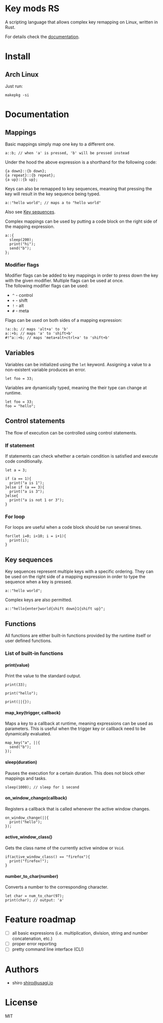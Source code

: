 # Key mods RS

A scripting language that allows complex key remapping on Linux, written in
Rust.

For details check the [documentation](#documentation).

# Install

## Arch Linux

Just run:

`makepkg -si`

# Documentation

## Mappings

Basic mappings simply map one key to a different one.

```.rust
a::b; // when 'a' is pressed, 'b' will be pressed instead
```

Under the hood the above expression is a shorthand for the following code:

```.rust
{a down}::{b down};
{a repeat}::{b repeat};
{a up}::{b up};
```

Keys can also be remapped to key sequences, meaning that pressing the key will
result in the key sequence being typed.

```.rust
a::"hello world"; // maps a to "hello world"
```

Also see [Key sequences](#key-sequences).

Complex mappings can be used by putting a code block on the right side of the
mapping expression.

```.rust
a::{
  sleep(200);
  print("hi");
  send("b");
};
```

### Modifier flags

Modifier flags can be added to key mappings in order to press down the key with
the given modifier. Multiple flags can be used at once.  
The following modifier flags can be used:

- `^` - control
- `+` - shift
- `!` - alt
- `#` - meta

Flags can be used on both sides of a mapping expression:

```.rust
!a::b; // maps 'alt+a' to 'b'
a::+b; // maps 'a' to 'shift+b'
#!^a::+b; // maps 'meta+alt+ctrl+a' to 'shift+b'
```

## Variables

Variables can be initialized using the `let` keyword. Assigning a value to a
non-existent variable produces an error.

```.rust
let foo = 33;
```

Variables are dynamically typed, meaning the their type can change at runtime.

```.rust
let foo = 33;
foo = "hello";
```

## Control statements

The flow of execution can be controlled using control statements.

### If statement

If statements can check whether a certain condition is satisfied and execute
code conditionally.

```.rust
let a = 3;

if (a == 1){
  print("a is 1");
}else if (a == 3){
  print("a is 3");
}else{
  print("a is not 1 or 3");
}
```

### For loop

For loops are useful when a code block should be run several times.

```.rust
for(let i=0; i<10; i = i+1){
  print(i);
}
```

## Key sequences

Key sequences represent multiple keys with a specific ordering. They can be
used on the right side of a mapping expression in order to type the sequence
when a key is pressed.

```.rust
a::"hello world";
```

Complex keys are also permitted.

```.rust
a::"hello{enter}world{shift down}1{shift up}";
```

## Functions

All functions are either built-in functions provided by the runtime itself or
user defined functions.

### List of built-in functions

#### print(value)

Print the value to the standard output.

```.rust
print(33);

print("hello");

print(||{});
```

#### map_key(trigger, callback)

Maps a key to a callback at runtime, meaning expressions can be used as
parameters. This is useful when the trigger key or callback need to be
dynamically evaluated.

```.rust
map_key("a", ||{
  send("b");
});
```

#### sleep(duration)

Pauses the execution for a certain duration. This does not block other mappings
and tasks.

```.rust
sleep(1000); // sleep for 1 second
```

#### on_window_change(callback)

Registers a callback that is called whenever the active window changes.

```.rust
on_window_change(||{
  print("hello");
});
```

#### active_window_class()

Gets the class name of the currently active window or `Void`.

```.rust
if(active_window_class() == "firefox"){
  print("firefox!");
}
```

#### number_to_char(number)

Converts a number to the corresponding character.

```.rust
let char = num_to_char(97);
print(char); // output: 'a'
```

# Feature roadmap

- [ ] all basic expressions (i.e. multiplication, division, string and number
      concatenation, etc.)
- [ ] proper error reporting
- [ ] pretty command line interface (CLI)

# Authors

- shiro <shiro@usagi.io>

# License

MIT
